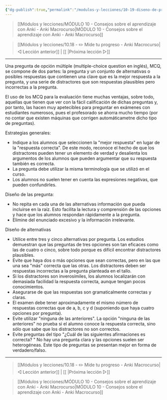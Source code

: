 ```yaml
---
{"dg-publish":true,"permalink":"/modulos-y-lecciones/10-19-diseno-de-preguntas-tipo-test-eficaces-anki-macrocurso/","noteIcon":""}
---
```



> [[Módulos y lecciones/MÓDULO 10 - Consejos sobre el aprendizaje con Anki - Anki Macrocurso\|MÓDULO 10 - Consejos sobre el aprendizaje con Anki - Anki Macrocurso]]

> [[Módulos y lecciones/10.18 - ✏️ Mide tu progreso - Anki Macrocurso\|◁ Lección anterior]] | [[ \|Próxima lección ▷]]

---

Una pregunta de opción múltiple (multiple-choice question en inglés), MCQ, se compone de dos partes: la pregunta y un conjunto de alternativas o posibles respuestas que contienen una clave que es la mejor respuesta a la pregunta, y una serie de distractores que son respuestas plausibles pero incorrectas a la pregunta.

El uso de los MCQ para la evaluación tiene muchas ventajas, sobre todo, aquellas que tienen que ver con la fácil calificación de dichas preguntas y, por tanto, las hacen muy apetecibles para preguntar en exámenes con estudiantes numerosos, pues el profesorado se ahorra mucho tiempo (por no contar que existen máquinas que corrigen automáticametne dicho tipo de preguntas).


Estrategias generales: 

- Indique a los alumnos que seleccionen la "mejor respuesta" en lugar de la "respuesta correcta". De este modo, reconoce el hecho de que los distractores pueden tener un elemento de verdad y desalienta los argumentos de los alumnos que pueden argumentar que su respuesta también es correcta.
- La pregunta debe utilizar la misma terminología que se utilizó en el curso.
- Los alumnos no suelen tener en cuenta las expresiones negativas, que pueden confundirles.

Diseño de las pregunta:
- No repita en cada una de las alternativas información que pueda incluirse en la raíz. Esto facilita la lectura y comprensión de las opciones y hace que los alumnos respondan rápidamente a la pregunta.
- Elimine del enunciado excesivo y la información irrelevante. 

Diseño de alternativas
- Utilice entre tres y cinco alternativas por pregunta. Los estudios demuestran que las preguntas de tres opciones son tan eficaces como las de cuatro o cinco, sobre todo porque es difícil encontrar distractores plausibles.
- Evite que haya dos o más opciones que sean correctas, pero en las que una sea "más" correcta que las otras. Los distractores deben ser respuestas incorrectas a la pregunta planteada en el tallo.
- Si los distractores son inverosímiles, los alumnos localizarán con demasiada facilidad la respuesta correcta, aunque tengan pocos conocimientos. 
- Asegurarse de que las respuestas son gramaticalmente correctas y claras.
- El examen debe tener aproximadamente el mismo número de respuestas correctas que de a, b, c y d (suponiendo que haya cuatro opciones por pregunta).
- Evite utilizar "ninguna de las anteriores". La opción "ninguna de las anteriores" no prueba si el alumno conoce la respuesta correcta, sino sólo que sabe que los distractores no son correctos.
- Evite preguntas del tipo "¿Cuál de las siguientes afirmaciones es correcta? " No hay una pregunta clara y las opciones suelen ser heterogéneas. Este tipo de preguntas se presentan mejor en forma de verdadero/falso.


---

> [[Módulos y lecciones/10.18 - ✏️ Mide tu progreso - Anki Macrocurso\|◁ Lección anterior]] | [[ \|Próxima lección ▷]]

> [[Módulos y lecciones/MÓDULO 10 - Consejos sobre el aprendizaje con Anki - Anki Macrocurso\|MÓDULO 10 - Consejos sobre el aprendizaje con Anki - Anki Macrocurso]]